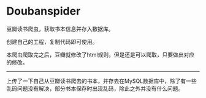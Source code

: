 # Doubanspider
豆瓣读书爬虫，获取书本信息并存入数据库。

创建自己的工程，复制代码即可使用。

本爬虫爬取完之后，豆瓣就修改了html规则，但是还是可以爬取，只要做出对应的修改。

---------------------------------------------------------------------------------------
上传了一下自己从豆瓣读书爬去的书本，并存去在MySQL数据库中，除了有一些乱码问题没有解决，部分书本保存时出现乱码，除此之外并没有什么问题。
